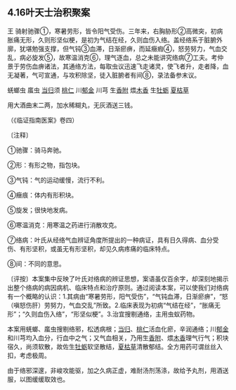 ## 4.16叶天士治积聚案

王  骑射驰骤①，寒暑劳形，皆令阳气受伤。三年来，右胸胁形②高微突，初病胀痛无形，久则形坚似梗，是初为气结在经，久则血伤入络。盖经络系于脏腑外廓，犹堪勉强支撑，但气钝③血滞，日渐瘀痹，而延癥瘕④，怒劳努力，气血交乱，病必旋发⑤，故寒温消克⑥，理气逐血，总之未能讲究络病⑦工夫。考仲景于劳伤血痹诸法，其通络方法，每取虫议迅速飞走诸灵，使飞者升，走者降，血无凝著，气可宣通，与攻积除坚，徒入脏腑者有间⑧，录法备参末议。

蜣螂虫  䗪虫  [当归](https://www.gmzyjc.com/read/bc/bc17-0.3.3.0.0.md)须  [桃仁](https://www.gmzyjc.com/read/bc/bc12-0.0.10.0.0.md)  川[郁金](https://www.gmzyjc.com/read/bc/bc12-0.0.3.0.0.md)  川芎  生[香附](https://www.gmzyjc.com/read/bc/bc11-0.0.4.0.0.md)  煨[木香](https://www.gmzyjc.com/read/bc/bc11-0.0.5.0.0.md)  生[牡蛎](https://www.gmzyjc.com/read/bc/bc09-0.1.5.0.0.md)  [夏枯草](https://www.gmzyjc.com/read/bc/bc03-0.1.7.0.0.md)

用大酒曲末二两，加水稀糊丸，无灰酒送三钱。

（《临证指南医案》卷四）

〔注释〕

①驰骤：骑马奔驰。

②形：有形之物，指包块。

③气钝：气的运动缓慢，流行不利。

④癥痕：体内有形积块。

⑤旋发；很快地发病。

⑥寒温消克：用寒温之药进行消散攻克。

⑦络病：叶氏从经络气血辨证角度所提出的一种病证，具有日久得病、血分受伤、有形坚积，或虽无有形坚积，却见久病疼痛的临床特点。

⑧间：不同的意思。

〔评按〕本案集中反映了叶氏对络病的辨证思想，案语虽仅百余字，却深刻地揭示出整个络病的病因病机、临床特点和治疗原则。通过阅读本案，可以使我们对络病有一个概略的认识：1.其病由“寒暑劳形，阳气受伤”，“气钝血滞，日渐瘀痹”，“怒（嗔怒伤肝）劳努力，气血交乱”所致。2.临床表现为初病“气结在经”，“胀痛无形”；“久则血伤入络”，“形坚似梗”。3.治宜搜剔通络，主用虫蚁药物。

本案用蜣螂、䗪虫搜剔络邪，松透病根；[当归](https://www.gmzyjc.com/read/bc/bc17-0.3.3.0.0.md)、[桃仁](https://www.gmzyjc.com/read/bc/bc12-0.0.10.0.0.md)活血化瘀，辛润通络；川[郁金](https://www.gmzyjc.com/read/bc/bc12-0.0.3.0.0.md)和川芎均入血分，行血中之气；又气血相关，乃用生[香附](https://www.gmzyjc.com/read/bc/bc11-0.0.4.0.0.md)、煨[木香](https://www.gmzyjc.com/read/bc/bc11-0.0.5.0.0.md)理气行气；积块宿久，尚须软散，故佐生[牡蛎](https://www.gmzyjc.com/read/bc/bc09-0.1.5.0.0.md)软坚散结，[夏枯草](https://www.gmzyjc.com/read/bc/bc03-0.1.7.0.0.md)清散郁结。全方用药可谓丝丝入扣，考虑极周。

由于络邪深邃，非峻攻能驱，加之久病正虚，难耐汤剂荡涤，故给予丸剂，用酒送服，以图缓缓取效也。
